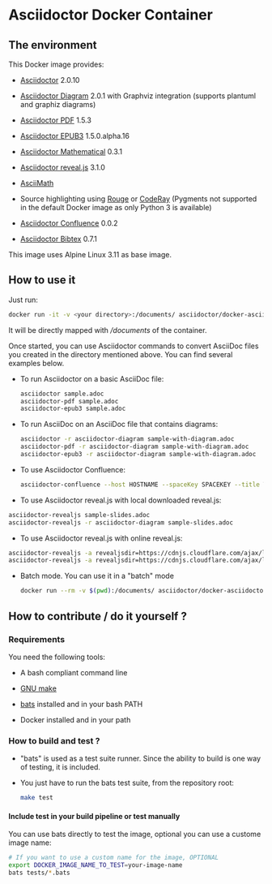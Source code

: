 # Asciidoctor Docker Container

## The environment

This Docker image provides:

  - [Asciidoctor](https://asciidoctor.org/) 2.0.10

  - [Asciidoctor Diagram](https://asciidoctor.org/docs/asciidoctor-diagram/) 2.0.1 with Graphviz integration (supports plantuml and graphiz diagrams)

  - [Asciidoctor PDF](https://asciidoctor.org/docs/asciidoctor-pdf/) 1.5.3

  - [Asciidoctor EPUB3](https://asciidoctor.org/docs/asciidoctor-epub3/) 1.5.0.alpha.16

  - [Asciidoctor Mathematical](https://github.com/asciidoctor/asciidoctor-mathematical) 0.3.1

  - [Asciidoctor reveal.js](https://asciidoctor.org/docs/asciidoctor-revealjs/) 3.1.0

  - [AsciiMath](https://rubygems.org/gems/asciimath)

  - Source highlighting using [Rouge](http://rouge.jneen.net) or [CodeRay](https://rubygems.org/gems/coderay) (Pygments not supported in the default Docker image as only Python 3 is available)

  - [Asciidoctor Confluence](https://github.com/asciidoctor/asciidoctor-confluence) 0.0.2

  - [Asciidoctor Bibtex](https://github.com/asciidoctor/asciidoctor-bibtex) 0.7.1

This image uses Alpine Linux 3.11 as base image.

## How to use it

Just run:

``` bash
docker run -it -v <your directory>:/documents/ asciidoctor/docker-asciidoctor
```

It will be directly mapped with */documents* of the container.

Once started, you can use Asciidoctor commands to convert AsciiDoc files you created in the directory mentioned above. You can find several examples below.

  - To run Asciidoctor on a basic AsciiDoc file:

    ``` bash
    asciidoctor sample.adoc
    asciidoctor-pdf sample.adoc
    asciidoctor-epub3 sample.adoc
    ```

  - To run AsciiDoc on an AsciiDoc file that contains diagrams:

    ``` bash
    asciidoctor -r asciidoctor-diagram sample-with-diagram.adoc
    asciidoctor-pdf -r asciidoctor-diagram sample-with-diagram.adoc
    asciidoctor-epub3 -r asciidoctor-diagram sample-with-diagram.adoc
    ```

  - To use Asciidoctor Confluence:

    ``` bash
    asciidoctor-confluence --host HOSTNAME --spaceKey SPACEKEY --title TITLE --username USER --password PASSWORD sample.adoc
    ```

  - To use Asciidoctor reveal.js with local downloaded reveal.js:

<!-- end list -->

``` bash
asciidoctor-revealjs sample-slides.adoc
asciidoctor-revealjs -r asciidoctor-diagram sample-slides.adoc
```

  - To use Asciidoctor reveal.js with online reveal.js:

<!-- end list -->

``` bash
asciidoctor-revealjs -a revealjsdir=https://cdnjs.cloudflare.com/ajax/libs/reveal.js/3.8.0 sample-slides.adoc
asciidoctor-revealjs -a revealjsdir=https://cdnjs.cloudflare.com/ajax/libs/reveal.js/3.8.0 -r asciidoctor-diagram sample-slides.adoc
```

  - Batch mode. You can use it in a "batch" mode

    ``` bash
    docker run --rm -v $(pwd):/documents/ asciidoctor/docker-asciidoctor asciidoctor-pdf index.adoc
    ```

## How to contribute / do it yourself ?

### Requirements

You need the following tools:

  - A bash compliant command line

  - [GNU make](http://man7.org/linux/man-pages/man1/make.1.html)

  - [bats](https://github.com/sstephenson/bats) installed and in your bash PATH

  - Docker installed and in your path

### How to build and test ?

  - "bats" is used as a test suite runner. Since the ability to build is one way of testing, it is included.

  - You just have to run the bats test suite, from the repository root:

    ``` bash
    make test
    ```

#### Include test in your build pipeline or test manually

You can use bats directly to test the image, optional you can use a custome image name:

``` bash
# If you want to use a custom name for the image, OPTIONAL
export DOCKER_IMAGE_NAME_TO_TEST=your-image-name
bats tests/*.bats
```
